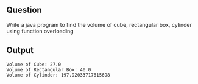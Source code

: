 ## Question
Write a java program to find the volume of cube, rectangular box, cylinder using function overloading

## Output

```
Volume of Cube: 27.0 
Volume of Rectangular Box: 40.0 
Volume of Cylinder: 197.92033717615698

```


